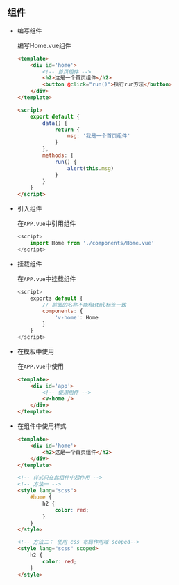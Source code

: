 ## 组件

* 编写组件

    编写Home.vue组件
    
    ```html
    <template>
        <div id='home'>
            <!-- 首页组件 -->
            <h2>这是一个首页组件</h2>
            <button @click="run()">执行run方法</button>
        </div>
    </template>

    <script>
        export default {
            data() {
                return {
                    msg: '我是一个首页组件'
                }
            },
            methods: {
                run() {
                    alert(this.msg)
                }
            }
        }
    </script>
    ```

* 引入组件

    在`APP.vue`中引用组件

    ```javascript
    <script>
        import Home from './components/Home.vue'
    </script>
    ```

* 挂载组件
    
    在`APP.vue`中挂载组件
    
    ```javascript
    <script>
        exports default {
            // 前面的名称不能和Html标签一致
            components: {
                'v-home': Home
            }
        }
    </script>
    ```

* 在模板中使用

    在`APP.vue`中使用

    ```html
    <template>
        <div id='app'>
            <!-- 使用组件 -->
            <v-home />
        </div>
    </template>
    ```

* 在组件中使用样式

    ```html
    <template>
        <div id='home'>
            <h2>这是一个首页组件</h2>
        </div>
    </template>
    
    <!-- 样式只在此组件中起作用 -->
    <!-- 方法一 -->
    <style lang="scss">
        #home {
            h2 {
                color: red;
            }
        }
    </style>

    <!-- 方法二： 使用 css 布局作用域 scoped-->
    <style lang="scss" scoped>
        h2 {
            color: red;
        }
    </style>
    ```